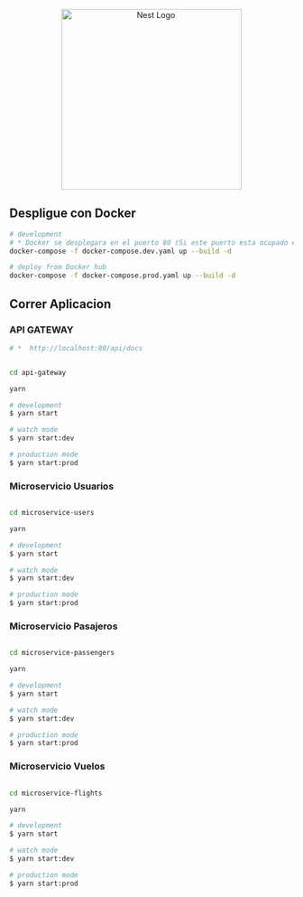 <p align="center">
  <a href="http://nestjs.com/" target="blank"><img src="https://nestjs.com/img/logo_text.svg" width="320" alt="Nest Logo" /></a>
</p>

## Despligue con Docker

```bash
# development
# * Docker se desplegara en el puerto 80 (Si este puerto esta ocupado en la maquina local se debe cambiar en el archivo docker-compose.dev.yml)
docker-compose -f docker-compose.dev.yaml up --build -d

# deploy from Docker hub
docker-compose -f docker-compose.prod.yaml up --build -d
```


## Correr Aplicacion

### API GATEWAY

```bash
# *  http://localhost:80/api/docs

```

```bash

cd api-gateway

yarn 

# development
$ yarn start

# watch mode
$ yarn start:dev

# production mode
$ yarn start:prod
```

### Microservicio Usuarios

```bash

cd microservice-users

yarn 

# development
$ yarn start

# watch mode
$ yarn start:dev

# production mode
$ yarn start:prod
```

### Microservicio Pasajeros

```bash

cd microservice-passengers

yarn 

# development
$ yarn start

# watch mode
$ yarn start:dev

# production mode
$ yarn start:prod
```

### Microservicio Vuelos

```bash

cd microservice-flights

yarn 

# development
$ yarn start

# watch mode
$ yarn start:dev

# production mode
$ yarn start:prod
```

